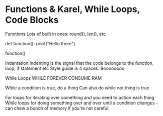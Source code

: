 # Functions & Karel, While Loops, Code Blocks

Functions
Lots of built in ones: round(), len(), etc

def function():
    print("Hello there")

function()

Indentation
Indenting is the signal that the code belongs to the function, loop, if statement etc
Style guide is 4 spaces. Boooooooo

While Loops
WHILE FOREVER CONSUME RAM

While a condition is true, do a thing
Can also do while not thing is true

For loops for iterating over something and you need to action each thing
While loops for doing something over and over until a condition changes - can chew a bunch of memory if you're not careful

